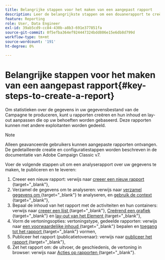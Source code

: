 ```yaml
---
title: Belangrijke stappen voor het maken van een aangepast rapport
description: Leer de belangrijkste stappen om een douanerapport te creëren
feature: Reporting
role: User, Data Engineer
exl-id: 39ab5cd9-cc84-430b-a8b3-691e377851fa
source-git-commit: 0f5efba364ef924447324bdd806e15e6db8d799d
workflow-type: tm+mt
source-wordcount: '191'
ht-degree: 0%

---
```


# Belangrijke stappen voor het maken van een aangepast rapport{#key-steps-to-create-a-report}

Om statistieken over de gegevens in uw gegevensbestand van de Campagne te produceren, kunt u rapporten creëren en hun inhoud en lay-out aanpassen die op uw behoeften worden gebaseerd. Deze rapporten kunnen met andere exploitanten worden gedeeld.

>[!NOTE]
>
>Alleen geavanceerde gebruikers kunnen aangepaste rapporten ontvangen. De gedetailleerde creatie en configuratiestappen worden beschreven in de documentatie van Adobe Campaign Classic v7.

Voer de volgende stappen uit om een analyserapport over uw gegevens te maken, te publiceren en te leveren:

1. Creeer een nieuw rapport: verwijs naar [ creeer een nieuw rapport ](https://experienceleague.adobe.com/docs/campaign-classic/using/reporting/creating-new-reports/creating-a-new-report.html?lang=nl-NL){target="_blank"},
1. Verzamel de gegevens om te analyseren: verwijs naar [ verzamel gegevens om ](https://experienceleague.adobe.com/docs/campaign-classic/using/reporting/creating-new-reports/collecting-data-to-analyze.html?lang=nl-NL){target="_blank"} te analyseren, en [ gebruik de context ](https://experienceleague.adobe.com/docs/campaign-classic/using/reporting/creating-new-reports/collecting-data-to-analyze.html?lang=nl-NL){target="_blank"},
1. Bepaal de inhoud van het rapport met de activiteiten en hun containers: verwijs naar [ creeer een lijst ](https://experienceleague.adobe.com/docs/campaign-classic/using/reporting/creating-new-reports/creating-a-table.html?lang=nl-NL){target="_blank"}, [ Creërend een grafiek ](https://experienceleague.adobe.com/docs/campaign-classic/using/reporting/creating-new-reports/creating-a-chart.html?lang=nl-NL){target="_blank"} en [ lay-out van het Element ](https://experienceleague.adobe.com/docs/campaign-classic/using/reporting/creating-new-reports/element-layout.html?lang=nl-NL){target="_blank"},
1. Vorm de vertoningsopties: vertoningstype, gedeelde rapporten: verwijs naar [ een voorwaardelijke inhoud ](https://experienceleague.adobe.com/docs/campaign-classic/using/reporting/creating-new-reports/defining-a-conditional-content.html?lang=nl-NL){target="_blank"} bepalen en [ toegang tot het rapport ](https://experienceleague.adobe.com/docs/campaign-classic/using/reporting/creating-new-reports/configuring-access-to-the-report.html?lang=nl-NL){target="_blank"} vormen,
1. Publiceer het rapport (publicatietovenaar): verwijs naar [ publiceer het rapport ](https://experienceleague.adobe.com/docs/campaign-classic/using/reporting/creating-new-reports/configuring-access-to-the-report.html?lang=nl-NL#publishing-the-report){target="_blank"},
1. Zet het rapport om: de uitvoer, de geschiedenis, de vertoning in browser: verwijs naar [ Acties op rapporten ](https://experienceleague.adobe.com/docs/campaign-classic/using/reporting/creating-new-reports/actions-on-reports.html?lang=nl-NL){target="_blank"}.
